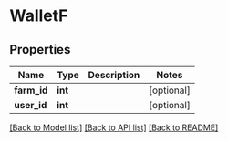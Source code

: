 # WalletF

## Properties
Name | Type | Description | Notes
------------ | ------------- | ------------- | -------------
**farm_id** | **int** |  | [optional] 
**user_id** | **int** |  | [optional] 

[[Back to Model list]](../README.md#documentation-for-models) [[Back to API list]](../README.md#documentation-for-api-endpoints) [[Back to README]](../README.md)


